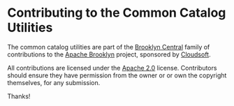 Contributing to the Common Catalog Utilities
====

The common catalog utilities are part of the [Brooklyn Central](https://github.com/brooklyncentral/) family of contributions 
to the [Apache Brooklyn](http://brooklyn.apache.org/) project, sponsored by [Cloudsoft](http://www.cloudsoft.io/).

All contributions are licensed under the [Apache 2.0](http://www.apache.org/licenses/LICENSE-2.0) license. Contributors 
should ensure they have permission from the owner or or own the copyright themselves, for any submission.

Thanks!
